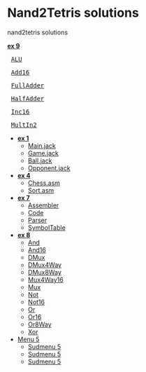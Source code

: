 Nand2Tetris solutions
===========

nand2tetris solutions


<strong> 
 <a href=https://github.com/sergey-korchagin/nand2tetris/tree/master/ex9>ex 9</a>
</strong>
<pre> <a href=https://github.com/sergey-korchagin/nand2tetris/blob/master/ex9/ALU.hdl>ALU</a> </pre>
<pre> <a href=https://github.com/sergey-korchagin/nand2tetris/blob/master/ex9/Add16.hdl>Add16</a> </pre>
<pre> <a href=https://github.com/sergey-korchagin/nand2tetris/blob/master/ex9/FullAdder.hdl>FullAdder</a> </pre>
<pre> <a href=https://github.com/sergey-korchagin/nand2tetris/blob/master/ex9/HalfAdder.hdl>HalfAdder</a> </pre>

<pre> <a href=https://github.com/sergey-korchagin/nand2tetris/blob/master/ex9/Inc16.hdl>Inc16</a> </pre>
<pre> <a href=https://github.com/sergey-korchagin/nand2tetris/blob/master/ex9/MultIn2.hdl>MultIn2</a> </pre>


<ul class="menu">
	<li><strong> 
 <a href=https://github.com/sergey-korchagin/nand2tetris/tree/master/ex1>ex 1</a>
</strong>
		<ul class="submenu">
	<li><a href=https://github.com/sergey-korchagin/nand2tetris/blob/master/ex1/Main.jack>Main.jack</a></li>
	<li> <a href=https://github.com/sergey-korchagin/nand2tetris/blob/master/ex1/Game.jack>Game.jack</a></li>
	<li><a href=https://github.com/sergey-korchagin/nand2tetris/blob/master/ex1/Ball.jack>Ball.jack</a></li>
	<li><a href=https://github.com/sergey-korchagin/nand2tetris/blob/master/ex1/Opponent.jack>Opponent.jack</a></li>
		</ul>
	</li>
	<li><strong> 
 <a href=https://github.com/sergey-korchagin/nand2tetris/tree/master/ex4>ex 4</a>
</strong> </a>
		<ul class="submenu">
	<li><a href=https://github.com/sergey-korchagin/nand2tetris/blob/master/ex4/chess/Chess.asm>Chess.asm</a> </li>
	<li> <a href=https://github.com/sergey-korchagin/nand2tetris/blob/master/ex4/chess/Sort.asm>Sort.asm</a> </li>
		</ul>
	</li>
<li><strong> 
 <a href=https://github.com/sergey-korchagin/nand2tetris/tree/master/ex7>ex 7</a>
</strong> 
		<ul class="submenu">
<li><a href=https://github.com/sergey-korchagin/nand2tetris/blob/master/ex7/Assembler.java>Assembler</a> </li>
<li><a href=https://github.com/sergey-korchagin/nand2tetris/blob/master/ex7/Code.java>Code</a> </li>
<li><a href=https://github.com/sergey-korchagin/nand2tetris/blob/master/ex7/Parser.java>Parser</a></li>
<li><a href=https://github.com/sergey-korchagin/nand2tetris/blob/master/ex7/SymbolTable.java>SymbolTable</a> </li>
		</ul>
	</li>
<li><strong> 
 <a href=https://github.com/sergey-korchagin/nand2tetris/tree/master/ex8>ex 8</a>
</strong> 
		<ul class="submenu">                                                                             	<li><a href=https://github.com/sergey-korchagin/nand2tetris/blob/master/ex8/And.hdl>And</a> </li>
<li><a href=https://github.com/sergey-korchagin/nand2tetris/blob/master/ex8/And16.hdl>And16</a> </li>
<li> <a href=https://github.com/sergey-korchagin/nand2tetris/blob/master/ex8/DMux.hdl>DMux</a> </li>
<li><a href=https://github.com/sergey-korchagin/nand2tetris/blob/master/ex8/DMux4Way.hdl>DMux4Way</a> </li>
<li><a href=https://github.com/sergey-korchagin/nand2tetris/blob/master/ex8/DMux8Way.hdl>DMux8Way</a></li>
<li><a href=https://github.com/sergey-korchagin/nand2tetris/blob/master/ex8/Mux4Way16.hdl>Mux4Way16</a></li>
<li><a href=https://github.com/sergey-korchagin/nand2tetris/blob/master/ex8/Mux.hdl>Mux</a></li>
<li><a href=https://github.com/sergey-korchagin/nand2tetris/blob/master/ex8/Not.hdl>Not</a></li>
<li> <a href=https://github.com/sergey-korchagin/nand2tetris/blob/master/ex8/Not16.hdl>Not16</a> </li>
<li><a href=https://github.com/sergey-korchagin/nand2tetris/blob/master/ex8/Or.hdl>Or</a> </li>
<li><a href=https://github.com/sergey-korchagin/nand2tetris/blob/master/ex8/Or16.hdl>Or16</a></li>
<li><a href=https://github.com/sergey-korchagin/nand2tetris/blob/master/ex8/Or8Way.hdl>Or8Way</a></li>
<li><a href=https://github.com/sergey-korchagin/nand2tetris/blob/master/ex8/Xor.hdl>Xor</a></li>
		</ul>
	</li>
	<li><a href=#>Menu 5</a>
		<ul class="submenu">
			<li><a href=#>Sudmenu 5</a></li>
			<li><a href=#>Sudmenu 5</a></li>
			<li><a href=#>Sudmenu 5</a></li>
		</ul>
	</li>
</ul>

